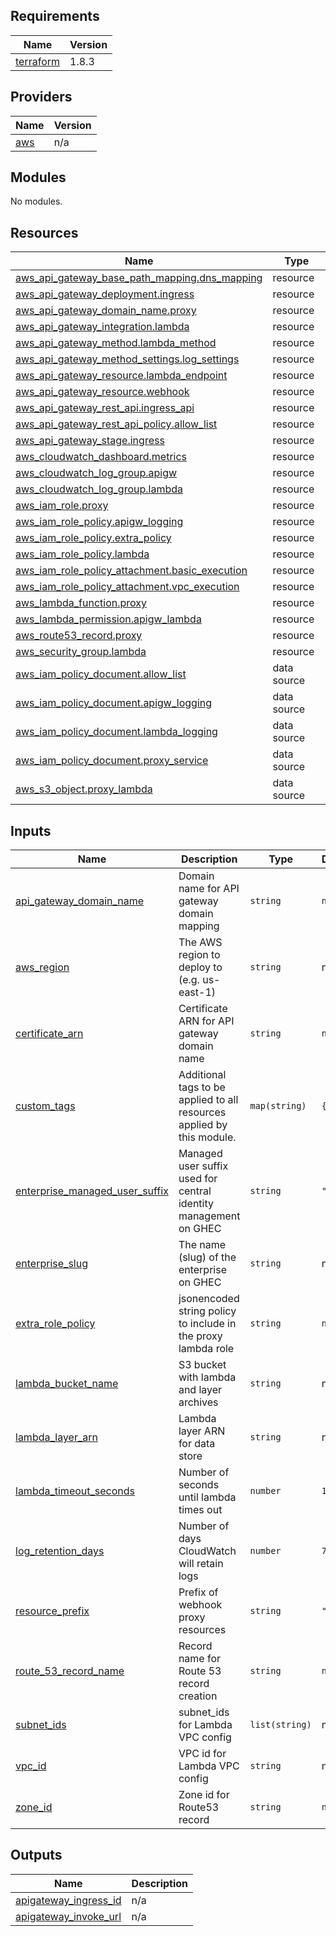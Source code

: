 <!-- BEGIN_TF_DOCS -->
## Requirements

| Name | Version |
|------|---------|
| <a name="requirement_terraform"></a> [terraform](#requirement\_terraform) | 1.8.3 |

## Providers

| Name | Version |
|------|---------|
| <a name="provider_aws"></a> [aws](#provider\_aws) | n/a |

## Modules

No modules.

## Resources

| Name | Type |
|------|------|
| [aws_api_gateway_base_path_mapping.dns_mapping](https://registry.terraform.io/providers/hashicorp/aws/latest/docs/resources/api_gateway_base_path_mapping) | resource |
| [aws_api_gateway_deployment.ingress](https://registry.terraform.io/providers/hashicorp/aws/latest/docs/resources/api_gateway_deployment) | resource |
| [aws_api_gateway_domain_name.proxy](https://registry.terraform.io/providers/hashicorp/aws/latest/docs/resources/api_gateway_domain_name) | resource |
| [aws_api_gateway_integration.lambda](https://registry.terraform.io/providers/hashicorp/aws/latest/docs/resources/api_gateway_integration) | resource |
| [aws_api_gateway_method.lambda_method](https://registry.terraform.io/providers/hashicorp/aws/latest/docs/resources/api_gateway_method) | resource |
| [aws_api_gateway_method_settings.log_settings](https://registry.terraform.io/providers/hashicorp/aws/latest/docs/resources/api_gateway_method_settings) | resource |
| [aws_api_gateway_resource.lambda_endpoint](https://registry.terraform.io/providers/hashicorp/aws/latest/docs/resources/api_gateway_resource) | resource |
| [aws_api_gateway_resource.webhook](https://registry.terraform.io/providers/hashicorp/aws/latest/docs/resources/api_gateway_resource) | resource |
| [aws_api_gateway_rest_api.ingress_api](https://registry.terraform.io/providers/hashicorp/aws/latest/docs/resources/api_gateway_rest_api) | resource |
| [aws_api_gateway_rest_api_policy.allow_list](https://registry.terraform.io/providers/hashicorp/aws/latest/docs/resources/api_gateway_rest_api_policy) | resource |
| [aws_api_gateway_stage.ingress](https://registry.terraform.io/providers/hashicorp/aws/latest/docs/resources/api_gateway_stage) | resource |
| [aws_cloudwatch_dashboard.metrics](https://registry.terraform.io/providers/hashicorp/aws/latest/docs/resources/cloudwatch_dashboard) | resource |
| [aws_cloudwatch_log_group.apigw](https://registry.terraform.io/providers/hashicorp/aws/latest/docs/resources/cloudwatch_log_group) | resource |
| [aws_cloudwatch_log_group.lambda](https://registry.terraform.io/providers/hashicorp/aws/latest/docs/resources/cloudwatch_log_group) | resource |
| [aws_iam_role.proxy](https://registry.terraform.io/providers/hashicorp/aws/latest/docs/resources/iam_role) | resource |
| [aws_iam_role_policy.apigw_logging](https://registry.terraform.io/providers/hashicorp/aws/latest/docs/resources/iam_role_policy) | resource |
| [aws_iam_role_policy.extra_policy](https://registry.terraform.io/providers/hashicorp/aws/latest/docs/resources/iam_role_policy) | resource |
| [aws_iam_role_policy.lambda](https://registry.terraform.io/providers/hashicorp/aws/latest/docs/resources/iam_role_policy) | resource |
| [aws_iam_role_policy_attachment.basic_execution](https://registry.terraform.io/providers/hashicorp/aws/latest/docs/resources/iam_role_policy_attachment) | resource |
| [aws_iam_role_policy_attachment.vpc_execution](https://registry.terraform.io/providers/hashicorp/aws/latest/docs/resources/iam_role_policy_attachment) | resource |
| [aws_lambda_function.proxy](https://registry.terraform.io/providers/hashicorp/aws/latest/docs/resources/lambda_function) | resource |
| [aws_lambda_permission.apigw_lambda](https://registry.terraform.io/providers/hashicorp/aws/latest/docs/resources/lambda_permission) | resource |
| [aws_route53_record.proxy](https://registry.terraform.io/providers/hashicorp/aws/latest/docs/resources/route53_record) | resource |
| [aws_security_group.lambda](https://registry.terraform.io/providers/hashicorp/aws/latest/docs/resources/security_group) | resource |
| [aws_iam_policy_document.allow_list](https://registry.terraform.io/providers/hashicorp/aws/latest/docs/data-sources/iam_policy_document) | data source |
| [aws_iam_policy_document.apigw_logging](https://registry.terraform.io/providers/hashicorp/aws/latest/docs/data-sources/iam_policy_document) | data source |
| [aws_iam_policy_document.lambda_logging](https://registry.terraform.io/providers/hashicorp/aws/latest/docs/data-sources/iam_policy_document) | data source |
| [aws_iam_policy_document.proxy_service](https://registry.terraform.io/providers/hashicorp/aws/latest/docs/data-sources/iam_policy_document) | data source |
| [aws_s3_object.proxy_lambda](https://registry.terraform.io/providers/hashicorp/aws/latest/docs/data-sources/s3_object) | data source |

## Inputs

| Name | Description | Type | Default | Required |
|------|-------------|------|---------|:--------:|
| <a name="input_api_gateway_domain_name"></a> [api\_gateway\_domain\_name](#input\_api\_gateway\_domain\_name) | Domain name for API gateway domain mapping | `string` | `null` | no |
| <a name="input_aws_region"></a> [aws\_region](#input\_aws\_region) | The AWS region to deploy to (e.g. us-east-1) | `string` | n/a | yes |
| <a name="input_certificate_arn"></a> [certificate\_arn](#input\_certificate\_arn) | Certificate ARN for API gateway domain name | `string` | `null` | no |
| <a name="input_custom_tags"></a> [custom\_tags](#input\_custom\_tags) | Additional tags to be applied to all resources applied by this module. | `map(string)` | `{}` | no |
| <a name="input_enterprise_managed_user_suffix"></a> [enterprise\_managed\_user\_suffix](#input\_enterprise\_managed\_user\_suffix) | Managed user suffix used for central identity management on GHEC | `string` | `""` | no |
| <a name="input_enterprise_slug"></a> [enterprise\_slug](#input\_enterprise\_slug) | The name (slug) of the enterprise on GHEC | `string` | n/a | yes |
| <a name="input_extra_role_policy"></a> [extra\_role\_policy](#input\_extra\_role\_policy) | jsonencoded string policy to include in the proxy lambda role | `string` | `null` | no |
| <a name="input_lambda_bucket_name"></a> [lambda\_bucket\_name](#input\_lambda\_bucket\_name) | S3 bucket with lambda and layer archives | `string` | n/a | yes |
| <a name="input_lambda_layer_arn"></a> [lambda\_layer\_arn](#input\_lambda\_layer\_arn) | Lambda layer ARN for data store | `string` | n/a | yes |
| <a name="input_lambda_timeout_seconds"></a> [lambda\_timeout\_seconds](#input\_lambda\_timeout\_seconds) | Number of seconds until lambda times out | `number` | `10` | no |
| <a name="input_log_retention_days"></a> [log\_retention\_days](#input\_log\_retention\_days) | Number of days CloudWatch will retain logs | `number` | `7` | no |
| <a name="input_resource_prefix"></a> [resource\_prefix](#input\_resource\_prefix) | Prefix of webhook proxy resources | `string` | `"gwp"` | no |
| <a name="input_route_53_record_name"></a> [route\_53\_record\_name](#input\_route\_53\_record\_name) | Record name for Route 53 record creation | `string` | `null` | no |
| <a name="input_subnet_ids"></a> [subnet\_ids](#input\_subnet\_ids) | subnet\_ids for Lambda VPC config | `list(string)` | n/a | yes |
| <a name="input_vpc_id"></a> [vpc\_id](#input\_vpc\_id) | VPC id for Lambda VPC config | `string` | n/a | yes |
| <a name="input_zone_id"></a> [zone\_id](#input\_zone\_id) | Zone id for Route53 record | `string` | `null` | no |

## Outputs

| Name | Description |
|------|-------------|
| <a name="output_apigateway_ingress_id"></a> [apigateway\_ingress\_id](#output\_apigateway\_ingress\_id) | n/a |
| <a name="output_apigateway_invoke_url"></a> [apigateway\_invoke\_url](#output\_apigateway\_invoke\_url) | n/a |
<!-- END_TF_DOCS -->
